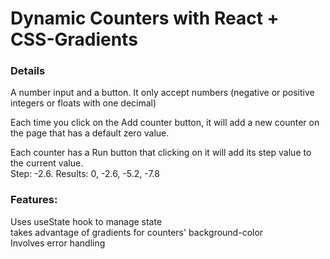 # Dynamic Counters with React + CSS-Gradients

### Details

A number input and a button. It only accept numbers (negative or positive integers or floats with one decimal)

Each time you click on the Add counter button, it will add a new counter on the page that has a default zero value.

Each counter has a Run button that clicking on it will add its step value to the current value.  
Step: -2.6. Results: 0, -2.6, -5.2, -7.8


### Features:

Uses useState hook to manage state  
takes advantage of gradients for counters' background-color  
Involves error handling

